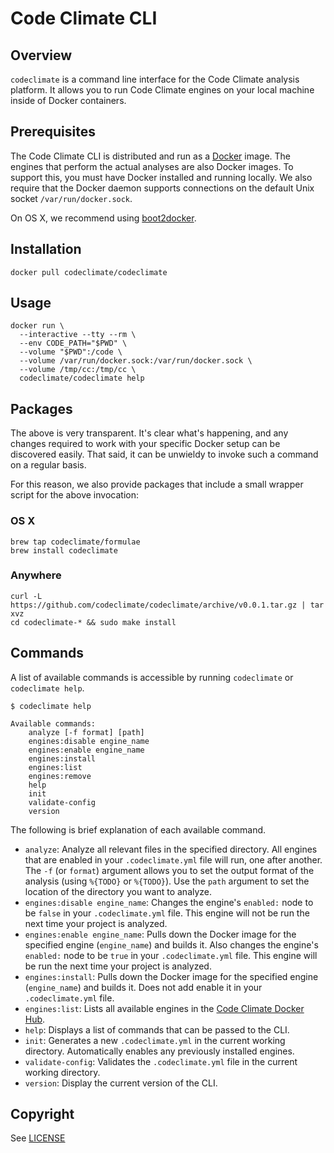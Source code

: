 # Code Climate CLI

## Overview

`codeclimate` is a command line interface for the Code Climate analysis
platform. It allows you to run Code Climate engines on your local machine inside
of Docker containers.

## Prerequisites

The Code Climate CLI is distributed and run as a
[Docker](https://www.docker.com) image. The engines that perform the actual
analyses are also Docker images. To support this, you must have Docker installed
and running locally. We also require that the Docker daemon supports connections
on the default Unix socket `/var/run/docker.sock`.

On OS X, we recommend using [boot2docker](http://boot2docker.io/).

## Installation

```console
docker pull codeclimate/codeclimate
```

## Usage

```console
docker run \
  --interactive --tty --rm \
  --env CODE_PATH="$PWD" \
  --volume "$PWD":/code \
  --volume /var/run/docker.sock:/var/run/docker.sock \
  --volume /tmp/cc:/tmp/cc \
  codeclimate/codeclimate help
```

## Packages

The above is very transparent. It's clear what's happening, and any changes
required to work with your specific Docker setup can be discovered easily. That
said, it can be unwieldy to invoke such a command on a regular basis.

For this reason, we also provide packages that include a small wrapper script
for the above invocation:

### OS X

```console
brew tap codeclimate/formulae
brew install codeclimate
```

### Anywhere

```console
curl -L https://github.com/codeclimate/codeclimate/archive/v0.0.1.tar.gz | tar xvz
cd codeclimate-* && sudo make install
```

## Commands

A list of available commands is accessible by running `codeclimate` or
`codeclimate help`.

```console
$ codeclimate help

Available commands:
    analyze [-f format] [path]
    engines:disable engine_name
    engines:enable engine_name
    engines:install
    engines:list
    engines:remove
    help
    init
    validate-config
    version
```

The following is brief explanation of each available command.

* `analyze`: Analyze all relevant files in the specified directory. All engines that are enabled in your `.codeclimate.yml` file will run, one after another. The `-f` (or `format`) argument allows you to set the output format of the analysis (using `%{TODO}` or `%{TODO}`). Use the `path` argument to set the location of the directory you want to analyze.
* `engines:disable engine_name`: Changes the engine's `enabled:` node to be `false` in your `.codeclimate.yml` file. This engine will not be run the next time your project is analyzed.
* `engines:enable engine_name`: Pulls down the Docker image for the specified engine (`engine_name`) and builds it. Also changes the engine's `enabled:` node to be `true` in your `.codeclimate.yml` file. This engine will be run the next time your project is analyzed.
* `engines:install`: Pulls down the Docker image for the specified engine (`engine_name`) and builds it. Does not add enable it in your `.codeclimate.yml` file.
* `engines:list`: Lists all available engines in the [Code Climate Docker Hub](https://hub.docker.com/account/organizations/codeclimate/).
* `help`: Displays a list of commands that can be passed to the CLI.
* `init`: Generates a new `.codeclimate.yml` in the current working directory. Automatically enables any previously installed engines.
* `validate-config`: Validates the `.codeclimate.yml` file in the current working directory.
* `version`: Display the current version of the CLI.

## Copyright

See [LICENSE](LICENSE)
